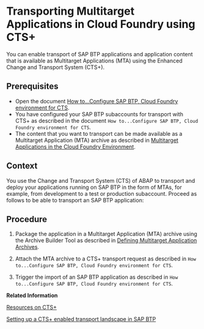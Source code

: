 <!-- loioc9a406970bb84b37ae8a5a5620ae0739 -->

# Transporting Multitarget Applications in Cloud Foundry using CTS+

You can enable transport of SAP BTP applications and application content that is available as Multitarget Applications \(MTA\) using the Enhanced Change and Transport System \(CTS+\).



<a name="loioc9a406970bb84b37ae8a5a5620ae0739__prereq_uqs_5ts_wfb"/>

## Prerequisites

-   Open the document [How to...Configure SAP BTP, Cloud Foundry environment for CTS](https://help.sap.com/doc/9aad207e90fa4da793d34114113e9254/Cloud/en-US/HowToCTS%2B_Guide_SCP_CF.pdf).
-   You have configured your SAP BTP subaccounts for transport with CTS+ as described in the document `How to...Configure SAP BTP, Cloud Foundry environment for CTS`.
-   The content that you want to transport can be made available as a Multitarget Application \(MTA\) archive as described in [Multitarget Applications in the Cloud Foundry Environment](Multitarget_Applications_in_the_Cloud_Foundry_Environment_d04fc0e.md).



<a name="loioc9a406970bb84b37ae8a5a5620ae0739__context_o2w_vts_wfb"/>

## Context

You use the Change and Transport System \(CTS\) of ABAP to transport and deploy your applications running on SAP BTP in the form of MTAs, for example, from development to a test or production subaccount. Proceed as follows to be able to transport an SAP BTP application:



<a name="loioc9a406970bb84b37ae8a5a5620ae0739__steps_m5c_grg_1y"/>

## Procedure

1.  Package the application in a Multitarget Application \(MTA\) archive using the Archive Builder Tool as described in [Defining Multitarget Application Archives](Defining_Multitarget_Application_Archives_33a0e0e.md).

2.  Attach the MTA archive to a CTS+ transport request as described in `How to...Configure SAP BTP, Cloud Foundry environment for CTS`.

3.  Trigger the import of an SAP BTP application as described in `How to...Configure SAP BTP, Cloud Foundry environment for CTS`.


**Related Information**  


[Resources on CTS+](https://wiki.scn.sap.com/wiki/pages/viewpage.action?pageId=448469096)

[Setting up a CTS+ enabled transport landscape in SAP BTP](https://blogs.sap.com/2017/03/29/setting-up-a-cts-enabled-transport-landscape-in-sap-cloud-platform/)

